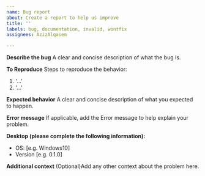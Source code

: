 ```yaml
---
name: Bug report
about: Create a report to help us improve
title: ''
labels: bug, documentation, invalid, wontfix
assignees: AzizAlqasem

---
```


**Describe the bug**
A clear and concise description of what the bug is.

**To Reproduce**
Steps to reproduce the behavior:
1. '...'
2. '...'

**Expected behavior**
A clear and concise description of what you expected to happen.

**Error message**
If applicable, add the Error message to help explain your problem.

**Desktop (please complete the following information):**
 - OS: [e.g. Windows10]
 - Version [e.g. 0.1.0]

**Additional context**
(Optional)Add any other context about the problem here.
